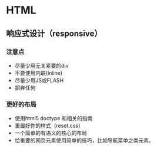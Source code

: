 # HTML

## 响应式设计（responsive）

### 注意点
+ 尽量少用无关紧要的div
+ 不要使用内联(inline)
+ 尽量少用JS或FLASH
+ 摒弃任何

### 更好的布局
- 使用html5 doctype 和相关的指南
- 重置好你的样式（reset.css）
- 一个简单的有语义的核心的布局
- 给重要的网页元素使用简单的技巧，比如导航菜单之类元素。